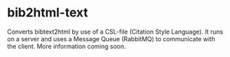 # bib2html-text
Converts bibtext2html by use of a CSL-file (Citation Style Language). It runs on a server and uses a Message Queue (RabbitMQ) to communicate with the client.
More information coming soon.

